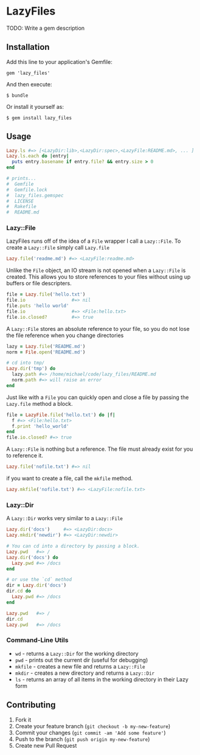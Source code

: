 # LazyFiles

TODO: Write a gem description

## Installation

Add this line to your application's Gemfile:

    gem 'lazy_files'

And then execute:

    $ bundle

Or install it yourself as:

    $ gem install lazy_files

## Usage

```ruby
Lazy.ls #=> [<LazyDir:lib>,<LazyDir:spec>,<LazyFile:README.md>, ... ]
Lazy.ls.each do |entry|
  puts entry.basename if entry.file? && entry.size > 0
end

# prints...
#  Gemfile
#  Gemfile.lock
#  lazy_files.gemspec
#  LICENSE
#  Rakefile
#  README.md
```

### Lazy::File

LazyFiles runs off of the idea of a `File` wrapper I call a `Lazy::File`. To create a
`Lazy::File` simply call `Lazy.file`

```ruby
Lazy.file('readme.md') #=> <LazyFile:readme.md>
```

Unlike the `File` object, an IO stream is not opened when a `Lazy::File` is created.
This allows you to store references to your files without using up buffers or file
descripters.

```ruby
file = Lazy.file('hello.txt')
file.io                 #=> nil
file.puts 'hello world'
file.io                 #=> <File:hello.txt>
file.io.closed?         #=> true
```

A `Lazy::File` stores an absolute reference to your file, so you do not lose the
file reference when you change directories

```ruby
lazy = Lazy.file('README.md')
norm = File.open('README.md')

# cd into tmp/
Lazy.dir('tmp') do
  lazy.path #=> /home/michael/code/lazy_files/README.md
  norm.path #=> will raise an error
end
```

Just like with a `File` you can quickly open and close a file by passing the `Lazy.file`
method a block.

```ruby
file = LazyFile.file('hello.txt') do |f|
  f #=> <File:hello.txt>
  f.print 'hello_world'
end
file.io.closed? #=> true
```

A `Lazy::File` is nothing but a reference. The file must already exist for you to
reference it.

```ruby
Lazy.file('nofile.txt') #=> nil
```

if you want to create a file, call the `mkfile` method.

```ruby
Lazy.mkfile('nofile.txt') #=> <LazyFile:nofile.txt>
```

### Lazy::Dir

A `Lazy::Dir` works very similar to a `Lazy::File`

```ruby
Lazy.dir('docs')     #=> <LazyDir:docs>
Lazy.mkdir('newdir') #=> <LazyDir:newdir>
```

```ruby
# You can cd into a directory by passing a block.
Lazy.pwd   #=> /
Lazy.dir('docs') do
  Lazy.pwd #=> /docs
end

# or use the `cd` method
dir = Lazy.dir('docs')
dir.cd do
  Lazy.pwd #=> /docs
end

Lazy.pwd   #=> /
dir.cd
Lazy.pwd   #=> /docs
```

### Command-Line Utils

- `wd`     - returns a `Lazy::Dir` for the working directory
- `pwd`    - prints out the current dir (useful for debugging)
- `mkfile` - creates a new file and returns a `Lazy::File`
- `mkdir`  - creates a new directory and returns a `Lazy::Dir`
- `ls`     - returns an array of all items in the working directory in their Lazy form


## Contributing

1. Fork it
2. Create your feature branch (`git checkout -b my-new-feature`)
3. Commit your changes (`git commit -am 'Add some feature'`)
4. Push to the branch (`git push origin my-new-feature`)
5. Create new Pull Request
